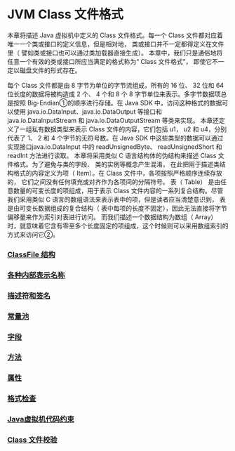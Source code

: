 # JVM Class 文件格式

本章将描述 Java 虚拟机中定义的 Class 文件格式。每一个 Class 文件都对应着唯一一个类或接口的定义信息，但是相对地， 类或接口并不一定都得定义在文件里（ 譬如类或接口也可以通过类加载器直接生成）。 本章中，我们只是通俗地将任意一个有效的类或接口所应当满足的格式称为“ Class 文件格式”， 即使它不一定以磁盘文件的形式存在。

每个 Class 文件都是由 8 字节为单位的字节流组成，所有的 16 位、 32 位和 64 位长度的数据将被构造成 2 个、 4 个和 8 个 8 字节单位来表示。多字节数据项总是按照 Big-Endian①的顺序进行存储。在 Java SDK 中，访问这种格式的数据可以使用 java.io.DataInput、java.io.DataOutput 等接口和 java.io.DataInputStream 和 java.io.DataOutputStream 等类来实现。
本章还定义了一组私有数据类型来表示 Class 文件的内容，它们包括 u1， u2 和 u4，分别代表了 1、 2 和 4 个字节的无符号数。在 Java SDK 中这些类型的数据可以通过实现接口java.io.DataInput 中的 readUnsignedByte、 readUnsignedShort 和 readInt 方法进行读取。
本章将采用类似 C 语言结构体的伪结构来描述 Class 文件格式。为了避免与类的字段、 类的实例等概念产生混淆， 在此把用于描述类结构格式的内容定义为项（ Item）。在 Class 文件中，各项按照严格顺序连续存放的， 它们之间没有任何填充或对齐作为各项间的分隔符号。
表（ Table） 是由任意数量的可变长度的项组成，用于表示 Class 文件内容的一系列复合结构。尽管我们采用类似 C 语言的数组语法来表示表中的项，但是读者应当清楚意识到， 表是由可变长数据组成的复合结构（ 表中每项的长度不固定），因此无法直接将字节偏移量来作为索引对表进行访问。 而我们描述一个数据结构为数组（ Array） 时，就意味着它含有零至多个长度固定的项组成，这个时候则可以采用数组索引的方式来访问它②。 

### [ClassFile 结构](ClassFileStructure.md)

### [各种内部表示名称](InternalRepresentationName)

### [描述符和签名](DescriptorAndSignature)

### [常量池](ConstantPool)

### [字段](Field.md)

### [方法](Method.md)

### [属性](Attributes)

### [格式检查](FormatCheck.md)

### [Java虚拟机代码约束](VirtualMachineCodeConstraints)

### [Class 文件校验](ClassHashtab)